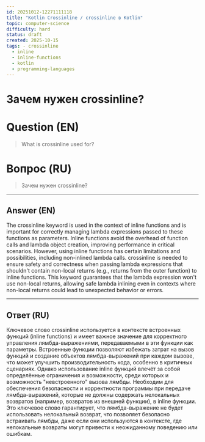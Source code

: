 ```yaml
---
id: 20251012-12271111118
title: "Kotlin Crossinline / crossinline в Kotlin"
topic: computer-science
difficulty: hard
status: draft
created: 2025-10-15
tags: - crossinline
  - inline
  - inline-functions
  - kotlin
  - programming-languages
---
```

# Зачем нужен crossinline?

# Question (EN)
> What is crossinline used for?

# Вопрос (RU)
> Зачем нужен crossinline?

---

## Answer (EN)

The crossinline keyword is used in the context of inline functions and is important for correctly managing lambda expressions passed to these functions as parameters. Inline functions avoid the overhead of function calls and lambda object creation, improving performance in critical scenarios. However, using inline functions has certain limitations and possibilities, including non-inlined lambda calls. crossinline is needed to ensure safety and correctness when passing lambda expressions that shouldn't contain non-local returns (e.g., returns from the outer function) to inline functions. This keyword guarantees that the lambda expression won't use non-local returns, allowing safe lambda inlining even in contexts where non-local returns could lead to unexpected behavior or errors.

---

## Ответ (RU)

Ключевое слово crossinline используется в контексте встроенных функций (inline functions) и имеет важное значение для корректного управления лямбда-выражениями, передаваемыми в эти функции как параметры. Встроенные функции позволяют избежать затрат на вызов функций и создание объектов лямбда-выражений при каждом вызове, что может улучшить производительность кода, особенно в критичных сценариях. Однако использование inline функций влечёт за собой определённые ограничения и возможности, среди которых и возможность "невстроенного" вызова лямбды. Необходим для обеспечения безопасности и корректности программы при передаче лямбда-выражений, которые не должны содержать нелокальных возвратов (например, возвратов из внешней функции), в inline функции. Это ключевое слово гарантирует, что лямбда-выражение не будет использовать нелокальный возврат, что позволяет безопасно встраивать лямбды, даже если они используются в контексте, где нелокальные возвраты могут привести к неожиданному поведению или ошибкам.

